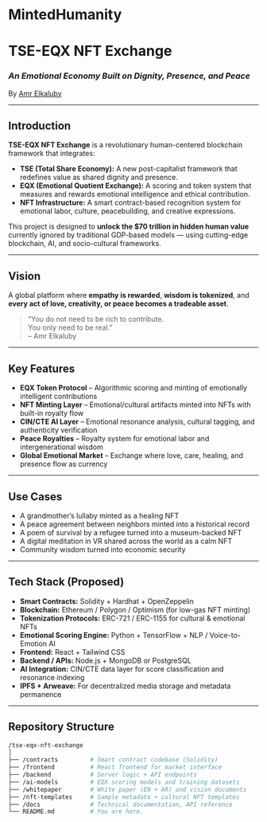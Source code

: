 # MintedHumanity
# TSE-EQX NFT Exchange  
### *An Emotional Economy Built on Dignity, Presence, and Peace*  
By [Amr Elkaluby](https://www.linkedin.com/in/amr-elkaluby)  

---

## Introduction

**TSE-EQX NFT Exchange** is a revolutionary human-centered blockchain framework that integrates:

- **TSE (Total Share Economy):** A new post-capitalist framework that redefines value as shared dignity and presence.
- **EQX (Emotional Quotient Exchange):** A scoring and token system that measures and rewards emotional intelligence and ethical contribution.
- **NFT Infrastructure:** A smart contract-based recognition system for emotional labor, culture, peacebuilding, and creative expressions.

This project is designed to **unlock the $70 trillion in hidden human value** currently ignored by traditional GDP-based models — using cutting-edge blockchain, AI, and socio-cultural frameworks.

---

## Vision

A global platform where **empathy is rewarded**, **wisdom is tokenized**, and **every act of love, creativity, or peace becomes a tradeable asset**.

> “You do not need to be rich to contribute.  
> You only need to be real.”  
> – Amr Elkaluby

---

## Key Features

- **EQX Token Protocol** – Algorithmic scoring and minting of emotionally intelligent contributions  
- **NFT Minting Layer** – Emotional/cultural artifacts minted into NFTs with built-in royalty flow  
- **CIN/CTE AI Layer** – Emotional resonance analysis, cultural tagging, and authenticity verification  
- **Peace Royalties** – Royalty system for emotional labor and intergenerational wisdom  
- **Global Emotional Market** – Exchange where love, care, healing, and presence flow as currency  

---

## Use Cases

- A grandmother’s lullaby minted as a healing NFT  
- A peace agreement between neighbors minted into a historical record  
- A poem of survival by a refugee turned into a museum-backed NFT  
- A digital meditation in VR shared across the world as a calm NFT  
- Community wisdom turned into economic security  

---

## Tech Stack (Proposed)

- **Smart Contracts:** Solidity + Hardhat + OpenZeppelin  
- **Blockchain:** Ethereum / Polygon / Optimism (for low-gas NFT minting)  
- **Tokenization Protocols:** ERC-721 / ERC-1155 for cultural & emotional NFTs  
- **Emotional Scoring Engine:** Python + TensorFlow + NLP / Voice-to-Emotion AI  
- **Frontend:** React + Tailwind CSS  
- **Backend / APIs:** Node.js + MongoDB or PostgreSQL  
- **AI Integration:** CIN/CTE data layer for score classification and resonance indexing  
- **IPFS + Arweave:** For decentralized media storage and metadata permanence  

---

## Repository Structure

```bash
/tse-eqx-nft-exchange
│
├── /contracts         # Smart contract codebase (Solidity)
├── /frontend          # React frontend for market interface
├── /backend           # Server logic + API endpoints
├── /ai-models         # EQX scoring models and training datasets
├── /whitepaper        # White paper (EN + AR) and vision documents
├── /nft-templates     # Sample metadata + cultural NFT templates
├── /docs              # Technical documentation, API reference
└── README.md          # You are here.
